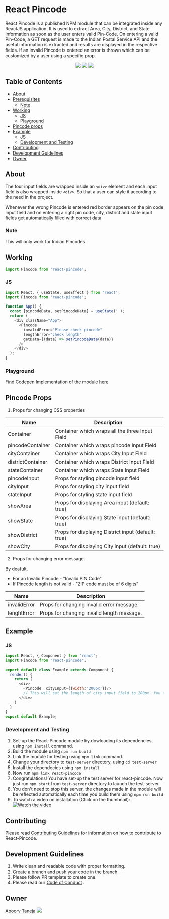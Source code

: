 # React Pincode

React Pincode is a published NPM module that can be integrated inside any ReactJS application. It is used to extract Area, City, District, and State information as soon as the user enters valid Pin-Code. On entering a valid Pin-Code, a GET request is made to the Indian Postal Service API and the useful information is extracted and results are displayed in the respective fields. If an invalid Pincode is entered an error is thrown which can be customized by a user using a specific prop.

<div align="center">
    <img src="https://forthebadge.com/images/badges/powered-by-responsibility.svg" >
    <img src="https://forthebadge.com/images/badges/built-with-love.svg" >
    <img src="https://forthebadge.com/images/badges/made-with-javascript.svg" >
</div>


## Table of Contents

- [About](#about)
- [Prerequisites](#prerequisites)
  - [Note](#note)
- [Working](#working)
  - [JS](#js)
  - [Playground](#playground)
- [Pincode props](#pincode-props)
- [Example](#example)
  - [JS](#js-1)
  - [Development and Testing](#development-and-testing)
- [Contributing](#contributing)
- [Development Guidelines](#development-guidelines)
- [Owner](#owner)

## About

The four input fields are wrapped inside an `<div>` element and each input field is also wrapped inside `<div>`. So that a user can style it according to the need in the project.

Whenever the wrong Pincode is entered red border appears on the pin code input field and on entering a right pin code, city, district and state input fields get automatically filled with correct data

### Note

This will only work for Indian Pincodes.

## Working

```js
import Pincode from 'react-pincode';
```

### JS

```js
import React, { useState, useEffect } from 'react';
import Pincode from 'react-pincode';

function App() {
  const [pincodeData, setPincodeData] = useState('');
  return (
    <div className="App">
      <Pincode
        invalidError="Please check pincode"
        lengthError="check length"
        getData={(data) => setPincodeData(data)}
      />
    </div>
  );
}
```

### Playground

Find Codepen Implementation of the module [here](https://codesandbox.io/s/proud-waterfall-fljqj?file=/src/App.js)

## Pincode Props

1. Props for changing CSS properties

| Name              | Description                                         |
| ----------------- | --------------------------------------------------- |
| Container         | Container which wraps all the three Input Field     |
| pincodeContainer  | Container which wraps pincode Input Field           |
| cityContainer     | Container which wraps City Input Field              |
| districtContainer | Container which wraps District Input Field          |
| stateContainer    | Container which wraps State Input Field             |
| pincodeInput      | Props for styling pincode input field               |
| cityInput         | Props for styling city input field                  |
| stateInput        | Props for styling state input field                 |
| showArea          | Props for displaying Area input (default: true)     |
| showState         | Props for displaying State input (default: true)    |
| showDistrict      | Props for displaying District input (default: true) |
| showCity          | Props for displaying City input (default: true)     |



2. Props for changing error message.

By deafult,

- For an Invalid Pincode - "Invalid PIN Code"
- If Pincode length is not valid - "ZIP code must be of 6 digits"

| Name         | Description                                |
| ------------ | ------------------------------------------ |
| invalidError | Props for changing invalid error message.  |
| lenghtError  | Props for changing invalid length message. |

## Example

### JS

```js
import React, { Component } from 'react';
import Pincode from "react-pincode";

export default class Example extends Component {
  render() {
    return (
      <div>
        <Pincode  cityInput={{width:'200px'}}/>
        // This will set the length of city input field to 200px. You can play with rest of the props to style it according to your need.
      </div>
    )
  }
}
export default Example;
```

### Development and Testing

1. Set-up the React-Pincode module by dowloading its dependencies, using `npm install` command.
2. Build the module using `npm run build`
3. Link the module for testing using `npm link` command.
4. Change your directory to `test-server` directory, using `cd test-server`
5. Install the dependecies using `npm install`
6. Now run `npm link react-pincode`
7. Congratulations! You have set-up the test server for react-pincode.
   Now just run `npm start` from `test-server` directory to launch the test-server.
8. You don't need to stop this server, the changes made in the module will be reflected automatically each time you build them using `npm run build`
9. To watch a video on installation (Click on the thumbnail):
   [![Watch the video](https://img.youtube.com/vi/DtBObHLaQDA/maxresdefault.jpg)](https://www.youtube.com/watch?v=DtBObHLaQDA)

## Contributing

Please read [Contributing Guidelines](./CONTRIBUTING.md) for information on how to contribute to React-Pincode.

## Development Guidelines

1. Write clean and readable code with proper formatting.
2. Create a branch and push your code in the branch.
3. Please follow PR template to create one.
4. Please read our [Code of Conduct](./CODE_OF_CONDUCT.md) .

## Owner

[Apoorv Taneja](https://github.com/plxity) <img src="https://img.shields.io/twitter/follow/apoorv_taneja?label=Follow&style=social" />
